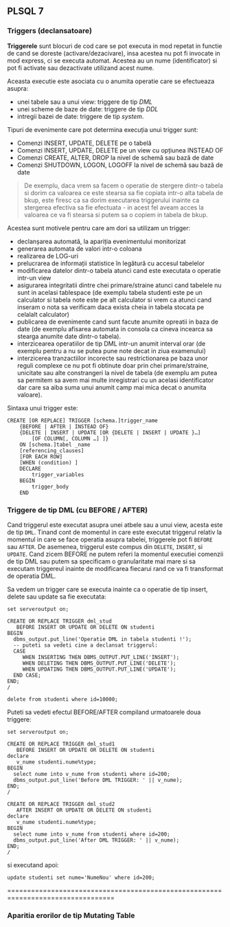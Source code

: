 
## PLSQL 7

### Triggers (declansatoare)

**Triggerele** sunt blocuri de cod care se pot executa in mod repetat in functie de cand se doreste (activare/dezacivare), insa acestea nu pot fi invocate in mod express, ci se executa automat. Acestea au un nume (identificator) si pot fi activate sau dezactivate utilizand acest nume.

Aceasta executie este asociata cu o anumita operatie care se efectueaza asupra:
* unei tabele sau a unui view: triggere de tip _DML_
* unei scheme de baze de date: triggere de tip _DDL_
* intregii bazei de date: triggere de tip _system_. 

Tipuri de evenimente care pot determina execuția unui trigger sunt:
* Comenzi INSERT, UPDATE, DELETE pe o tabelă
* Comenzi INSERT, UPDATE, DELETE pe un view cu opțiunea INSTEAD OF
* Comenzi CREATE, ALTER, DROP la nivel de schemă sau bază de date
* Comenzi SHUTDOWN, LOGON, LOGOFF la nivel de schemă sau bază de date

> De exemplu, daca vrem sa facem o operatie de stergere dintr-o tabela si dorim ca valoarea ce este stearsa sa fie copiata intr-o alta tabela de bkup, este firesc ca sa dorim executarea triggerului inainte ca stergerea efectiva sa fie efectuata - in acest fel aveam acces la valoarea ce va fi stearsa si putem sa o copiem in tabela de bkup.

Acestea sunt motivele pentru care am dori sa utilizam un trigger:

- declanșarea automată, la apariția evenimentului monitorizat
- generarea automata de valori intr-o coloana
- realizarea de LOG-uri
- prelucrarea de informații statistice în legătură cu accesul tabelelor
- modificarea datelor dintr-o tabela atunci cand este executata o operatie intr-un view
- asigurarea integritatii dintre chei primare/straine atunci cand tabelele nu sunt in acelasi tablespace (de exemplu tabela studenti este pe un calculator si tabela note este pe alt calculator si vrem ca atunci cand inseram o nota sa verificam daca exista cheia in tabela stocata pe celalalt calculator)
- publicarea de evenimente cand sunt facute anumite opreatii in baza de date (de exemplu afisarea automata in consola ca cineva incearca sa stearga anumite date dintr-o tabela).
- interzicearea operatiilor de tip DML intr-un anumit interval orar (de exemplu pentru a nu se putea pune note decat in ziua examenului)
- interzicerea tranzactiilor incorecte sau restrictionarea pe baza unor reguli complexe ce nu pot fi obtinute doar prin chei primare/straine, unicitate sau alte constrangeri la nivel de tabela (de exemplu am putea sa permitem sa avem mai multe inregistrari cu un acelasi identificator dar care sa aiba suma unui anumit camp mai mica decat o anumita valoare).

Sintaxa unui trigger este: 
```
CREATE [OR REPLACE] TRIGGER [schema.]trigger_name
	{BEFORE | AFTER | INSTEAD OF}
	{DELETE | INSERT | UPDATE [OR {DELETE | INSERT | UPDATE }…] 
		[OF COLUMN[, COLUMN …] ]} 
	ON [schema.]tabel _name
	[referencing_clauses] 
	[FOR EACH ROW] 
	[WHEN (condition) ] 
	DECLARE
		trigger_variables
	BEGIN
		trigger_body
	END
```

### Triggere de tip DML (cu BEFORE / AFTER)

Cand triggerul este executat asupra unei atbele sau a unui view, acesta este de tip `DML`. Tinand cont de momentul in care este executat triggerul relativ la momentul in care se face operatia asupra tabelei, triggerele pot fi `BEFORE` sau `AFTER`. De asemenea, triggerul este compus din `DELETE`, `INSERT`, si `UPDATE`. Cand zicem BEFORE ne putem referi la momentul executiei comenzii de tip DML sau putem sa specificam o granularitate mai mare si sa executam triggereul inainte de modificarea fiecarui rand ce va fi transformat de operatia DML.

Sa vedem un trigger care se executa inainte ca o operatie de tip insert, delete sau update sa fie executata:
```
set serveroutput on;

CREATE OR REPLACE TRIGGER dml_stud
   BEFORE INSERT OR UPDATE OR DELETE ON studenti
BEGIN
  dbms_output.put_line('Operatie DML in tabela studenti !');
  -- puteti sa vedeti cine a declansat triggerul:
  CASE
     WHEN INSERTING THEN DBMS_OUTPUT.PUT_LINE('INSERT');
     WHEN DELETING THEN DBMS_OUTPUT.PUT_LINE('DELETE');
     WHEN UPDATING THEN DBMS_OUTPUT.PUT_LINE('UPDATE');
  END CASE;
END;
/

delete from studenti where id=10000;
```
Puteti sa vedeti efectul BEFORE/AFTER compiland urmatoarele doua triggere:
```
set serveroutput on;

CREATE OR REPLACE TRIGGER dml_stud1
   BEFORE INSERT OR UPDATE OR DELETE ON studenti
declare   
   v_nume studenti.nume%type;
BEGIN  
  select nume into v_nume from studenti where id=200;
  dbms_output.put_line('Before DML TRIGGER: ' || v_nume);
END;
/
```
```
CREATE OR REPLACE TRIGGER dml_stud2
   AFTER INSERT OR UPDATE OR DELETE ON studenti
declare   
   v_nume studenti.nume%type;
BEGIN  
  select nume into v_nume from studenti where id=200;
  dbms_output.put_line('After DML TRIGGER: ' || v_nume);
END;
/
```
si executand apoi:
```
update studenti set nume='NumeNou' where id=200;
```
=================================================================================

### Aparitia erorilor de tip Mutating Table




















